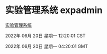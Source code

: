 # 实验管理系统 expadmin
[实验管理系统](http://59.174.8.33:56808/expadmin-782313d2-e1b1-4ea7-932e-3a55e6a1a4d0/)

2022年 06月 20日 星期一 12:20:01 CST

2022年 06月 20日 星期一 04:20:01 GMT
